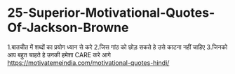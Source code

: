 # 25-Superior-Motivational-Quotes-Of-Jackson-Browne
1.बातचीत में शब्दों का प्रयोग ध्यान से करे 2.जिस गांठ को छोड़ सकते हे उसे काटना नहीं चाहिए  3.जिनको आप बहुत चाहते हे उनकी हमेशा CARE करे आगे https://motivatemeindia.com/motivational-quotes-hindi/
